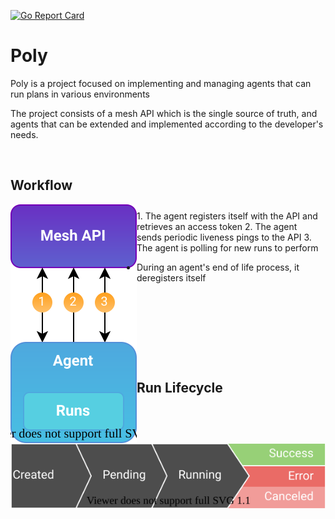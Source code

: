 [![Go Report Card](https://goreportcard.com/badge/github.com/do87/poly/src?1)](https://goreportcard.com/report/github.com/do87/poly/src)

# Poly

Poly is a project focused on implementing and managing agents that can run plans in various environments

The project consists of a mesh API which is the single source of truth, and agents that can be extended and implemented according to the developer's needs.

<br />

## Workflow

<img src="statics/workflow.svg" alt="workflow" align="left">
<div style="padding: 10px;">
1. The agent registers itself with the API and retrieves an access token
2. The agent sends periodic liveness pings to the API
3. The agent is polling for new runs to perform 

* During an agent's end of life process, it deregisters itself
</div>
<br><br><br><br><br><br>

## Run Lifecycle

![workflow](statics/lifecycle.svg)